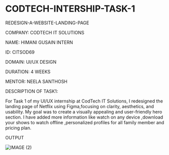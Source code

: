# CODTECH-INTERSHIP-TASK-1

REDESIGN-A-WEBSITE-LANDING-PAGE

COMPANY: CODTECH IT SOLUTIONS

NAME: HIMANI GUSAIN INTERN

ID: CITSOD69

DOMAIN: UI/UX DESIGN

DURATION: 4 WEEKS 

MENTOR: NEELA SANTHOSH

DESCRIPTION OF TASK1:

For Task 1 of my UI/UX internship at CodTech IT Solutions, I redesigned the landing page of Netflix using Figma,focusing on clarity, aesthetics, and usability. My goal was to create a visually appealing and user-friendly hero section.
I have added more information like watch on any device ,download your shows to watch offline ,personalized profiles for all family member and pricing plan.

OUTPUT 


![IMAGE (2)](https://github.com/user-attachments/assets/c06cf775-a6d8-46c4-a8ee-f79f80f158f1)


